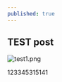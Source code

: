 ```yaml
---
published: true
---
```

## TEST post 

![test1.png]({{site.baseurl}}/_posts/test1.png)

123345315141
